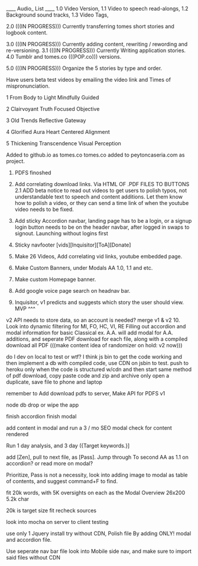 ____ Audio_ List ____
1.0 Video Version,
1.1 Video to speech read-alongs,
1.2 Background sound tracks,
1.3 Video Tags,

2.0 (((IN PROGRESS))) Currently transferring tomes short stories and logbook content.

3.0 (((IN PROGRESS))) Currently adding content, rewriting / rewording and re-versioning.
3.1 (((IN PROGRESS))) Currently Writing application stories.
4.0 Tumblr and tomes.co (((POP.co))) versions.

5.0 (((IN PROGRESS)))  Organize the 5 stories by type and order.

Have users beta test videos by emailing the video link and Times of mispronunciation.



1 From Body to Light
Mindfully Guided

2 Clairvoyant Truth
Focused Objective

3 Old Trends
Reflective Gateway

4 Glorified Aura
Heart Centered Alignment

5 Thickening Transcendence
Visual Perception

Added to github.io as tomes.co
tomes.co added to peytoncaseria.com as project.


1. PDFS finoshed
2. Add correlating download links. Via HTML OF .PDF FILES TO BUTTONS
2.1 ADD beta notice to read out videos to get users to polish typos, not understandable text to speech and content additions. Let them know how to polish a video, or they can send a time link of when the youtube video needs to be fixed.

3. Add sticky Accordion navbar, landing page has to be a login, or a signup login button needs to be on the header navbar, after logged in swaps to signout. Launching without logins first
4. Sticky navfooter [vids][Inquisitor][ToA][Donate]
5. Make 26 Videos, Add correlating vid links, youtube embedded page.
6. Make Custom Banners, under Modals AA 1.0, 1.1 and etc.
7. Make custom Homepage banner.
8. Add google voice page search on headnav bar.
9. Inquisitor, v1 predicts and suggests which story the user should view.
MVP ^^^

 v2 API needs to store data, so an account is needed? merge v1 & v2
10. Look into dynamic filtering for MI, FO, HC, VI, RE
Filling out accordion and modal information for basic Classical ex. A.A. will add modal for A.A. additions, and seperate PDF download for each file, along with a compiled download all PDF
(((make content idea of randomizer on hold: v2 now)))

do I dev on local to test or wtf? I think js bin to get the code working and then implement a db with compiled code, use CDN on jsbin to test. push to heroku only when the code is structured w/cdn and then start same method of pdf download, copy paste code and zip and archive only open a duplicate, save file to phone and laptop

remember to Add download pdfs to server, Make API for PDFS v1

node db drop or wipe the app

finish accordion finish modal

add content in modal and run a 3 / mo SEO modal check for content rendered

Run 1 day analysis, and 3 day ({Target keywords.}]

add [Zen], pull to next file, as [Pass]. Jump through To second AA as 1.1 on accordion? or read more on modal?

Prioritize, Pass is not a necessity, look into adding image to modal as table of contents, and suggest command+F to find.

fit 20k words, with 5K oversights on each as the Modal Overview 26x200 5.2k char

20k is target size fit recheck sources

look into mocha on server to client testing

use only 1 Jquery install try without CDN, Polish file By adding ONLY! modal and accordion file.

Use seperate nav bar file look into Mobile side nav, and make sure to import said files without CDN


